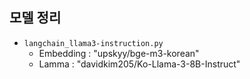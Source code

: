 
## 모델 정리

- `langchain_llama3-instruction.py`
    - Embedding : "upskyy/bge-m3-korean"
    - Lamma : "davidkim205/Ko-Llama-3-8B-Instruct"